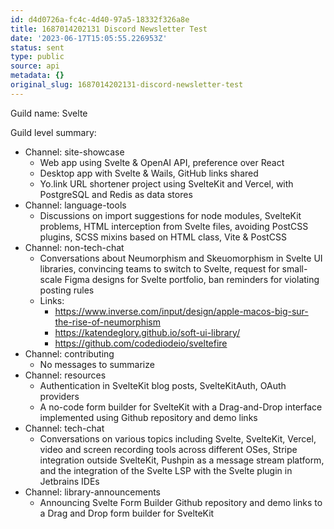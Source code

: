 ```yaml
---
id: d4d0726a-fc4c-4d40-97a5-18332f326a8e
title: 1687014202131 Discord Newsletter Test
date: '2023-06-17T15:05:55.226953Z'
status: sent
type: public
source: api
metadata: {}
original_slug: 1687014202131-discord-newsletter-test
---
```


<!-- buttondown-editor-mode: plaintext -->Guild name: Svelte

Guild level summary:

- Channel: site-showcase
    - Web app using Svelte & OpenAI API, preference over React
    - Desktop app with Svelte & Wails, GitHub links shared
    - Yo.link URL shortener project using SvelteKit and Vercel, with PostgreSQL and Redis as data stores
- Channel: language-tools
    - Discussions on import suggestions for node modules, SvelteKit problems, HTML interception from Svelte files, avoiding PostCSS plugins, SCSS mixins based on HTML class, Vite & PostCSS
- Channel: non-tech-chat
    - Conversations about Neumorphism and Skeuomorphism in Svelte UI libraries, convincing teams to switch to Svelte, request for small-scale Figma designs for Svelte portfolio, ban reminders for violating posting rules
    - Links:
        - https://www.inverse.com/input/design/apple-macos-big-sur-the-rise-of-neumorphism
        - https://katendeglory.github.io/soft-ui-library/
        - https://github.com/codediodeio/sveltefire
- Channel: contributing
    - No messages to summarize
- Channel: resources
    - Authentication in SvelteKit blog posts, SvelteKitAuth, OAuth providers
    - A no-code form builder for SvelteKit with a Drag-and-Drop interface implemented using Github repository and demo links
- Channel: tech-chat
    - Conversations on various topics including Svelte, SvelteKit, Vercel, video and screen recording tools across different OSes, Stripe integration outside SvelteKit, Pushpin as a message stream platform, and the integration of the Svelte LSP with the Svelte plugin in Jetbrains IDEs
- Channel: library-announcements
    - Announcing Svelte Form Builder Github repository and demo links to a Drag and Drop form builder for SvelteKit